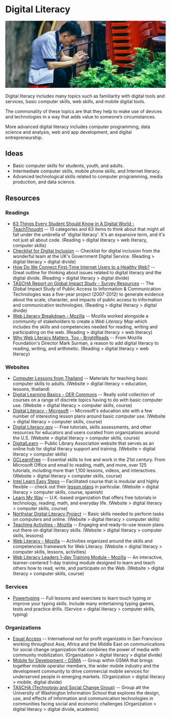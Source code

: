 # Digital Literacy

![Digital Literacy](../images/digital-literacy.jpg)

Digital literacy includes many topics such as familiarity with digital tools and services, basic computer skills, web skills, and mobile digital tools.

The commonality of these topics are that they help to make use of devices and technologies in a way that adds value to someone’s circumstances.

More advanced digital literacy includes computer programming, data science and analysis, web and app development, and digital entrepreneurship.



## Ideas

- Basic computer skills for students, youth, and adults.
- Intermediate computer skills, mobile phone skills, and Internet literacy.
- Advanced technological skills related to computer programming, media production, and data science.



## Resources

### Readings

- [63 Things Every Student Should Know in A Digital World - TeachThought](https://teachthought.com/technology/63-things-every-student-should-know-in-a-digital-world/) -- 13 categories and 63 items to think about that might all fall under the umbrella of 'digital literacy'. It's an expansive term, and it's not just all about code. (Reading > digital literacy > web literacy, computer skills)
- [Checklist for Digital Inclusion](https://gds.blog.gov.uk/2014/01/13/a-checklist-for-digital-inclusion-if-we-do-these-things-were-doing-digital-inclusion) -- Checklist for digital inclusion from the wonderful team at the UK's Government Digital Service. (Reading > digital literacy > digital divide)
- [How Do We Connect First-Time Internet Users to a Healthy Web?](https://blog.mozilla.org/blog/2017/03/20/connect-first-time-internet-users-healthy-web/) -- Great outline for thinking about issues related to digital literacy and the digital divide. (Reading > digital literacy > digital divide)
- [TASCHA Report on Global Impact Study - Survey Resources](http://www.globalimpactstudy.org/resources/resources-surveys/) -- The Global Impact Study of Public Access to Information & Communication Technologies was a five-year project (2007-2012) to generate evidence about the scale, character, and impacts of public access to information and communication technologies. (Reading > digital literacy > digital divide)
- [Web Literacy Breakdown - Mozilla](https://teach.mozilla.org/teach-like-mozilla/web-literacy/) -- Mozilla worked alongside a community of stakeholders to create a *Web Literacy Map* which includes the skills and competencies needed for reading, writing and participating on the web. (Reading > digital literacy > web literacy)
- [Why Web Literacy Matters, Too - BrightReads](https://brightreads.com/why-web-literacy-matters-too-eedfd902ab07) -- From Mozilla Foundation's Director Mark Surman, a reason to add digital literacy to reading, writing, and arithmetic. (Reading > digital literacy > web literacy)



### Websites

- [Computer Lessons from Thailand](https://sites.google.com/site/pcthailandwiki2/projects-and-proposals/technology/computer-lessons) -- Materials for teaching basic computer skills to adults. (Website > digital literacy > education, lessons, thailand)
- [Digital Learning Basics - OER Commons](https://oercommons.org/courses/digital-learn/) -- Really solid collection of courses on a range of discrete topics having to do with basic computer use. (Website > digital literacy > computer skills, course)
- [Digital Literacy - Microsoft](https://microsoft.com/en-us/digitalliteracy/) -- Microsoft's education site with a few number of interesting lesson plans around basic computer use. (Website > digital literacy > computer skills, course)
- [Digital Literacy.gov](https://digitalliteracy.gov/) -- Free tutorials, skills assessments, and other resources for educators and users curated from organizations around the U.S. (Website > digital literacy > computer skills, course)
- [DigitalLearn](https://digitallearn.org/) -- Public Library Association website that serves as an online hub for digital literacy support and training. (Website > digital literacy > computer skills)
- [GCLearnFree](https://gcflearnfree.org/) -- Essential skills to live and work in the 21st century. From Microsoft Office and email to reading, math, and more, over 125 tutorials, including more than 1,100 lessons, videos, and interactives. (Website > digital literacy > computer skills, course)
- [Intel Learn Easy Steps](https://intel.com/content/www/us/en/education/intel-learn-easy-steps.html) -- Facilitated course that is modular and highly flexible -- check out their [lesson plans](https://engage.intel.com/community/teachersengage/intel_teach) in particular. (Website > digital literacy > computer skills, course, spanish)
- [Learn My Way](https://learnmyway.com/) -- U.K.-based organization that offers free tutorials in technology, reading, math, and everyday life. (Website > digital literacy > computer skills, course)
- [Northstar Digital Literacy Project](https://digitalliteracyassessment.org/) -- Basic skills needed to perform tasks on computers and online. (Website > digital literacy > computer skills)
- [Teaching Activities - Mozilla](https://mozilla.org/en-US/foundation/) -- Engaging and ready-to-use lesson plans out there on digital literacy skills. (Website > digital literacy > computer skills, lessons)
- [Web Literacy - Mozilla](https://teach.mozilla.org/activities/web-literacy/) -- Activities organized around the skills and competencies framework for Web Literacy. (Website > digital literacy > computer skills, lessons, activities)
- [Web Literacy Leaders 1-day Training Module - Mozilla](https://d157rqmxrxj6ey.cloudfront.net/anmechung/40860/) -- An interactive, learner-centered 1-day training module designed to learn and teach others how to read, write, and participate on the Web. (Website > digital literacy > computer skills, course)



### Services

- [Powertyping](https://powertyping.com/) -- Full lessons and exercises to learn touch typing or improve your typing skills. Include many entertaining typing games, tests and practice drills. (Service > digital literacy > computer skills, typing)



### Organizations

- [Equal Access](http://www.equalaccess.org/) -- International not for profit organizatio in San Francisco working throughout Asia, Africa and the Middle East on communications for social change organization that combines the power of media with community mobilization. (Organization > digital literacy > digital divide)
- [Mobile for Development - GSMA](http://gsma.com/mobilefordevelopment) -- Group within GSMA that brings together mobile operator members, the wider mobile industry and the development community to drive commercial mobile services for underserved people in emerging markets. (Organization > digital literacy > mobile, digital divide)
- [TASCHA (Technology and Social Change Group)](http://tascha.uw.edu/) -- Group att the University of Washington Information School that explores the design, use, and effects of information and communication technologies in communities facing social and economic challenges (Organization > digital literacy > digital divide, academic)


